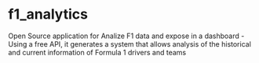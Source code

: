 # f1_analytics
Open Source application for Analize F1 data and expose in a dashboard - Using a free API, it generates a system that allows analysis of the historical and current information of Formula 1 drivers and teams
